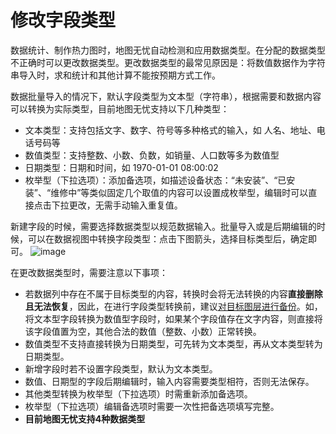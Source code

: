 # 修改字段类型
数据统计、制作热力图时，地图无忧自动检测和应用数据类型。在分配的数据类型不正确时可以更改数据类型。更改数据类型的最常见原因是：将数值数据作为字符串导入时，求和统计和其他计算不能按预期方式工作。


数据批量导入的情况下，默认字段类型为文本型（字符串），根据需要和数据内容可以转换为实际类型，目前地图无忧支持以下几种类型：
-    文本类型：支持包括文字、数字、符号等多种格式的输入，如 人名、地址、电话号码等
-    数值类型：支持整数、小数、负数，如销量、人口数等多为数值型
-    日期类型：日期和时间，如 1970-01-01 08:00:02        
-    枚举型（下拉选项）：添加备选项，如描述设备状态：“未安装”、“已安装”、“维修中”等类似固定几个取值的内容可以设置成枚举型，编辑时可以直接点击下拉更改，无需手动输入重复值。    
 
新建字段的时候，需要选择数据类型以规范数据输入。批量导入或是后期编辑的时候，可以在数据视图中转换字段类型：点击下图箭头，选择目标类型后，确定即可。
![image](https://pic.dituwuyou.com/map/picture/field-type.png)

在更改数据类型时，需要注意以下事项：
- 若数据列中存在不属于目标类型的内容，转换时会将无法转换的内容**直接删除且无法恢复**，因此，在进行字段类型转换前，建议[对目标图层进行备份](/copy-layer.html)。如，将文本型字段转换为数值型字段时，如果某个字段值存在文字内容，则直接将该字段值置为空，其他合法的数值（整数、小数）正常转换。
- 数值类型不支持直接转换为日期类型，可先转为文本类型，再从文本类型转为日期类型。
- 新增字段时若不设置字段类型，默认为文本类型。
- 数值、日期型的字段后期编辑时，输入内容需要类型相符，否则无法保存。
- 其他类型转换为枚举型（下拉选项）时需重新添加备选项。  
- 枚举型（下拉选项）编辑备选项时需要一次性把备选项填写完整。  
- **目前地图无忧支持4种数据类型**  

